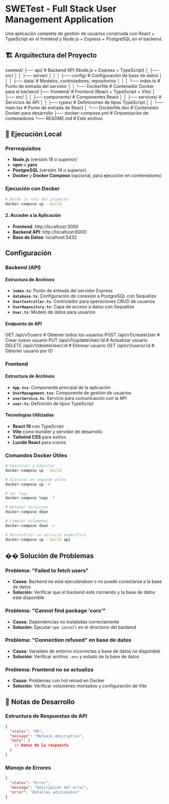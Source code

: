 # SWETest - Full Stack User Management Application

Una aplicación completa de gestión de usuarios construida con React + TypeScript en el frontend y Node.js + Express + PostgreSQL en el backend.

## 🏗️ Arquitectura del Proyecto
swetest/
├── api/ # Backend API (Node.js + Express + TypeScript)
│ ├── src/
│ │ ├── server/
│ │ │ ├── config/ # Configuración de base de datos
│ │ │ ├── data/ # Modelos, controladores, repositorios
│ │ │ └── index.ts # Punto de entrada del servidor
│ │ └── Dockerfile # Contenedor Docker para el backend
├── frontend/ # Frontend (React + TypeScript + Vite)
│ ├── src/
│ │ ├── components/ # Componentes React
│ │ ├── services/ # Servicios de API
│ │ ├── types/ # Definiciones de tipos TypeScript
│ │ └── main.tsx # Punto de entrada de React
│ └── Dockerfile.dev # Contenedor Docker para desarrollo
├── docker-compose.yml # Orquestación de contenedores
└── README.md # Este archivo


## 🚀 Ejecución Local

### Prerrequisitos

- **Node.js** (versión 18 o superior)
- **npm** o **yarn**
- **PostgreSQL** (versión 14 o superior)
- **Docker** y **Docker Compose** (opcional, para ejecución en contenedores)

### Ejecución con Docker

```bash
# Desde la raíz del proyecto
docker-compose up --build
```

#### 2. Acceder a la Aplicación

- **Frontend**: http://localhost:3000
- **Backend API**: http://localhost:8000
- **Base de Datos**: localhost:5432

## Configuración

### Backend (API)

#### Estructura de Archivos
- **`index.ts`**: Punto de entrada del servidor Express
- **`database.ts`**: Configuración de conexión a PostgreSQL con Sequelize
- **`UserController.ts`**: Controlador para operaciones CRUD de usuarios
- **`UserRepository.ts`**: Capa de acceso a datos con Sequelize
- **`User.ts`**: Modelo de datos para usuarios

#### Endpoints de API
GET /api/v1/users # Obtener todos los usuarios
POST /api/v1/createUser # Crear nuevo usuario
PUT /api/v1/updateUser/:id # Actualizar usuario
DELETE /api/v1/deleteUser/:id # Eliminar usuario
GET /api/v1/users/:id # Obtener usuario por ID

### Frontend

#### Estructura de Archivos
- **`App.tsx`**: Componente principal de la aplicación
- **`UserManagement.tsx`**: Componente de gestión de usuarios
- **`userService.ts`**: Servicio para comunicación con la API
- **`user.ts`**: Definición de tipos TypeScript

#### Tecnologías Utilizadas
- **React 19** con TypeScript
- **Vite** como bundler y servidor de desarrollo
- **Tailwind CSS** para estilos
- **Lucide React** para iconos

### Comandos Docker Útiles

```bash
# Construir y ejecutar
docker-compose up --build

# Ejecutar en segundo plano
docker-compose up -d

# Ver logs
docker-compose logs -f

# Detener servicios
docker-compose down

# Limpiar volúmenes
docker-compose down -v

# Reconstruir un servicio específico
docker-compose up --build api
```

## �� Solución de Problemas

### Problema: "Failed to fetch users"
- **Causa**: Backend no está ejecutándose o no puede conectarse a la base de datos
- **Solución**: Verificar que el backend esté corriendo y la base de datos esté disponible

### Problema: "Cannot find package 'cors'"
- **Causa**: Dependencias no instaladas correctamente
- **Solución**: Ejecutar `npm install` en el directorio del backend

### Problema: "Connection refused" en base de datos
- **Causa**: Variables de entorno incorrectas o base de datos no disponible
- **Solución**: Verificar archivo `.env` y estado de la base de datos

### Problema: Frontend no se actualiza
- **Causa**: Problemas con hot reload en Docker
- **Solución**: Verificar volúmenes montados y configuración de Vite

## 📝 Notas de Desarrollo

### Estructura de Respuestas de API

```json
{
  "status": "OK",
  "message": "Mensaje descriptivo",
  "data": {
    // Datos de la respuesta
  }
}
```

### Manejo de Errores

```json
{
  "status": "Error",
  "message": "Descripción del error",
  "error": "Detalles adicionales"
}